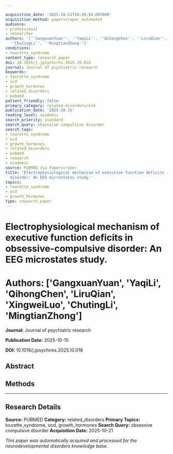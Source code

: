 ```yaml
---

acquisition_date: '2025-10-21T16:20:54.697600'
acquisition_method: paperscraper_automated
audience:
- professional
- researcher
authors: '[''GangxuanYuan'', ''YaqiLi'', ''QihongChen'', ''LiruQian'', ''XingweiLuo'',
  ''ChutingLi'', ''MingtianZhong'']'
conditions:
- tourette_syndrome
content_type: research_paper
doi: 10.1016/j.jpsychires.2025.10.018
journal: Journal of psychiatric research
keywords:
- tourette_syndrome
- ocd
- growth_hormones
- related_disorders
- pubmed
patient_friendly: false
primary_category: related-disorders/ocd
publication_date: '2025-10-15'
reading_level: academic
search_priority: standard
search_query: obsessive compulsive disorder
search_tags:
- tourette_syndrome
- ocd
- growth_hormones
- related_disorders
- pubmed
- research
- academic
source: PUBMED via Paperscraper
title: 'Electrophysiological mechanism of executive function deficits in obsessive-compulsive
  disorder: An EEG microstates study.'
topics:
- tourette_syndrome
- ocd
- growth_hormones
type: research_paper
---
```




# Electrophysiological mechanism of executive function deficits in obsessive-compulsive disorder: An EEG microstates study.

# **Authors:** ['GangxuanYuan', 'YaqiLi', 'QihongChen', 'LiruQian', 'XingweiLuo', 'ChutingLi', 'MingtianZhong']

**Journal:** Journal of psychiatric research

**Publication Date:** 2025-10-15

**DOI:** 10.1016/j.jpsychires.2025.10.018

## Abstract

## Methods

---

## Research Details

**Source:** PUBMED
**Category:** related_disorders
**Primary Topics:** tourette_syndrome, ocd, growth_hormones
**Search Query:** obsessive compulsive disorder
**Acquisition Date:** 2025-10-21

*This paper was automatically acquired and processed for the neurodevelopmental disorders knowledge base.*
